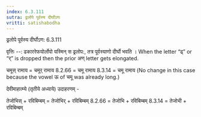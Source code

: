 ```yaml
---
index: 6.3.111
sutra: ढ्रलोपे पूर्वस्य दीर्घोऽणः
vritti: satishabodha
---
```



 ढ्रलोपे पूर्वस्य दीर्घोऽण: 6.3.111 


वृत्तिः --: ढकाररेफयोर्लोपो यस्मिन् स ढ्रलोप:, तत्र पूर्वस्याणो दीर्घो भवति । When the letter “ढ्” or “र्” is dropped then the prior अण् letter gets elongated. 


चमूस् रामाय = चमूर् रामाय 8.2.66 = चमू रामाय 8.3.14 = चमू रामाय (No change in this case because the vowel ऊ of चमू was already long.) 


देवीमाहात्म्ये (तृतीये अध्याये) उदाहरणम् - 


तेजोभिस् + रविबिम्बम् = तेजोभिर् + रविबिम्बम् 8.2.66 = तेजोभि + रविबिम्बम् 8.3.14 = तेजोभी + रविबिम्बम् 



